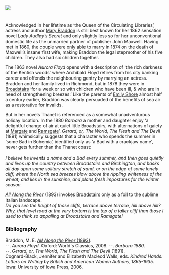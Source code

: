 <a href="https://www.kent-maps.online"><img src="https://www.kent-maps.online/juncture/ve-button.png"></a>
<param ve-config title="M. E. Braddon (1835-1915)" author="Professor Carolyn Oulton" layout="vtl" banner="https://raw.githubusercontent.com/kent-map/images/main/banners/19c.jpg" description="Carolyn Oulton considers the Kent visits of actress and author Mary E Braddon and her family and their influence on her writing.">

<!-- Global Entities -->
<param ve-entity eid="Q1752642" aliases="Thanet">
<param ve-entity eid="Q922739" aliases="Broadstairs">
<param ve-entity eid="Q736439" aliases="Ramsgate">
<param ve-entity eid="Q865021" aliases="Birchington">
<param ve-entity eid="Q618045" aliases="Margate">

<!-- Base map centred on Thanet -->
<!-- param ve-map center="Q1752642" zoom="10" -->

<!-- Historical map layers -->
<param ve-map-layer active allmaps allmaps-id="9fdfcd0d2307e89c" title="Letts 1883">

#

Acknowledged in her lifetime as ‘the Queen of the Circulating Libraries’, actress and author [Mary Braddon]( https://maryelizabethbraddon.com/) is still best known for her 1862 sensation novel _Lady Audley’s Secret_ and only slightly less so for her unconventional domestic life as the unmarried partner of publisher John Maxwell. Having met in 1860, the couple were only able to marry in 1874 on the death of Maxwell’s insane first wife, making Braddon the legal stepmother of his five children. They also had six children together.
<param ve-image url="https://upload.wikimedia.org/wikipedia/commons/5/5d/Mary_Elizabeth_Maxwell_%28n%C3%A9e_Braddon%29_by_William_Powell_Frith.jpg" label="Mary Elizabeth Maxwell (née Braddon) by William Powell Frith.jpg" attribution="National Portrait Gallery, Public domain, via Wikimedia Commons">

The 1863 novel _Aurora Floyd_ opens with a description of 'the rich darkness of the Kentish woods' where Archibald Floyd retires from his city banking career and offends the neighbouring gentry by marrying an actress. Braddon and her family lived in Richmond, but in 1878 they were in [Broadstairs](/dickens/broadstairs-19th-century) ‘for a week or so with children who have been ill, & who are in need of strengthening breezes.’ Like the parents of [Emily Shore](/19c/19c-shore-biography) almost half a century earlier, Braddon was clearly persuaded of the benefits of sea air as a restorative for invalids.
<param ve-image url="https://raw.githubusercontent.com/kent-map/images/main/19c/Braddon_family.jpg" label="M.E. Braddon and family" attribution="©ICVWW "> 
<param ve-map center="Q922739" zoom="12">

But in her novels Thanet is referenced as a somewhat unadventurous holiday location. In the 1880 _Barbara_ a mother and daughter enjoy ‘a delightful change of air at quiet little Broadstairs, with alternations of gaiety at [Margate](/dickens/19c-margate) and [Ramsgate](/dickens/19c-ramsgate)’. 
_Gerard, or, The World, The Flesh and The Devil_ (1891) whimsically suggests that a character who spends the summer in ‘some Bad in Bohemia’, identified only as ‘a Bad with a crackjaw name’, never gets further than the Thanet coast:   
<br>
_I believe he invents a name and a Bad every summer, and then goes quietly and lives up the country between Broadstairs and Birchington, and basks all day upon some solitary stretch of sand, or on the edge of some lonely cliff, where the North sea breezes blow above the rippling whiteness of the wheat; and lies in the sunshine, and plans fresh impostures for the winter season._
<param ve-image url="https://upload.wikimedia.org/wikipedia/commons/a/a2/Broadstairs-beach.jpg" label="Broadstairs-beach.jpg" attribution="Le Deluge, via Wikimedia Commons" license="CC BY-SA 3.0">
<!-- Base map centred on Minster -->
<param ve-map center="Q9033431" zoom="11.5">
<param ve-map center="Q618045" zoom="13">

[_All Along the River_](http://www.gutenberg.org/files/57405/57405-h/57405-h.htm) (1893) invokes [Broadstairs](/dickens/broadstairs-19th-century) only as a foil to the sublime Italian landscape.   
_Do you see the height of those cliffs, terrace above terrace, hill above hill? Why, that level road at the very bottom is the top of a taller cliff than those I used to think so appalling at Broadstairs and Ramsgate!_
<param ve-image url="https://upload.wikimedia.org/wikipedia/commons/b/b7/North_Cliff%2C_near_Broadstairs_-_geograph.org.uk_-_185248.jpg" label="North Cliff, near Broadstairs - geograph.org.uk - 185248.jpg" attribution="Hywel Williams / North Cliff, near Broadstairs" license="CC BY-SA 2.0">
<param ve-map center="Q922739" zoom="12">

### Bibliography

Braddon, M. E. [_All Along the River_ (1893)]( https://www.gutenberg.org/files/57405/57405-h/57405-h.htm).   
--. _Aurora Floyd._ Oxford: World's Classics, 2008.
--. _Barbara 1880_.   
--. _Gerard, or, The World, The Flesh and The Devil_ (1891).   
Cognard-Black, Jennifer and Elizabeth Macleod Walls, eds. _Kindred Hands: Letters on Writing by British and American Women Authors, 1865-1935_. Iowa: University of Iowa Press, 2006.   
